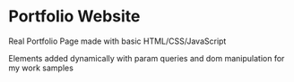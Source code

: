 # Portfolio Website

Real Portfolio Page made with basic HTML/CSS/JavaScript

Elements added dynamically with param queries and dom manipulation for my work samples
